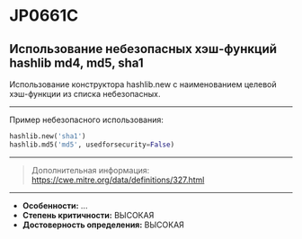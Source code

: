 # JP0661C
## Использование небезопасных хэш-функций hashlib md4, md5, sha1
Использование конструктора hashlib.new с наименованием целевой хэш-функции
из списка небезопасных.


---
Пример небезопасного использования:
```python linenums="1"
hashlib.new('sha1')
hashlib.md5('md5', usedforsecurity=False)
```
---
> Дополнительная информация:
> <https://cwe.mitre.org/data/definitions/327.html>
---
* __Особенности:__ ...
* __Степень критичности:__ ВЫСОКАЯ
* __Достоверность определения:__ ВЫСОКАЯ
